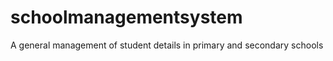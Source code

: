 # schoolmanagementsystem
A general management of  student details in primary and secondary schools 
